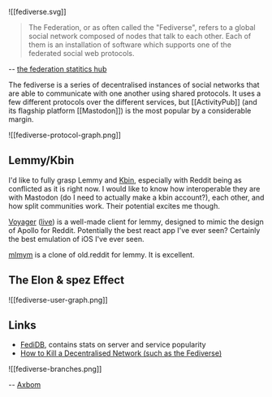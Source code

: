 ![[fediverse.svg]]

> The Federation, or as often called the "Fediverse", refers to a global social network composed of nodes that talk to each other. Each of them is an installation of software which supports one of the federated social web protocols.

-- [the federation statitics hub](https://the-federation.info/)

The fediverse is a series of decentralised instances of social networks that are able to communicate with one another using shared protocols.  It uses a few different protocols over the different services, but [[ActivityPub]] (and its flagship platform [[Mastodon]]) is the most popular by a considerable margin.

![[fediverse-protocol-graph.png]]

## Lemmy/Kbin

I'd like to fully grasp Lemmy and [Kbin](https://github.com/ernestwisniewski/kbin), especially with Reddit being as conflicted as it is right now.  I would like to know how interoperable they are with Mastodon (do I need to actually make a kbin account?), each other, and how split communities work.  Their potential excites me though.

[Voyager](https://github.com/aeharding/voyager) ([live](https://wefwef.app/)) is a well-made client for lemmy, designed to mimic the design of Apollo for Reddit.  Potentially the best react app I've ever seen?  Certainly the best emulation of iOS I've ever seen.

[mlmym](https://github.com/rystaf/mlmym) is a clone of old.reddit for lemmy.  It is excellent.
## The Elon & spez Effect

![[fediverse-user-graph.png]]

## Links

- [FediDB](https://fedidb.org/), contains stats on server and service popularity
- [How to Kill a Decentralised Network (such as the Fediverse)](https://ploum.net/2023-06-23-how-to-kill-decentralised-networks.html)

![[fediverse-branches.png]]

-- [Axbom](https://axbom.com/fediverse/)